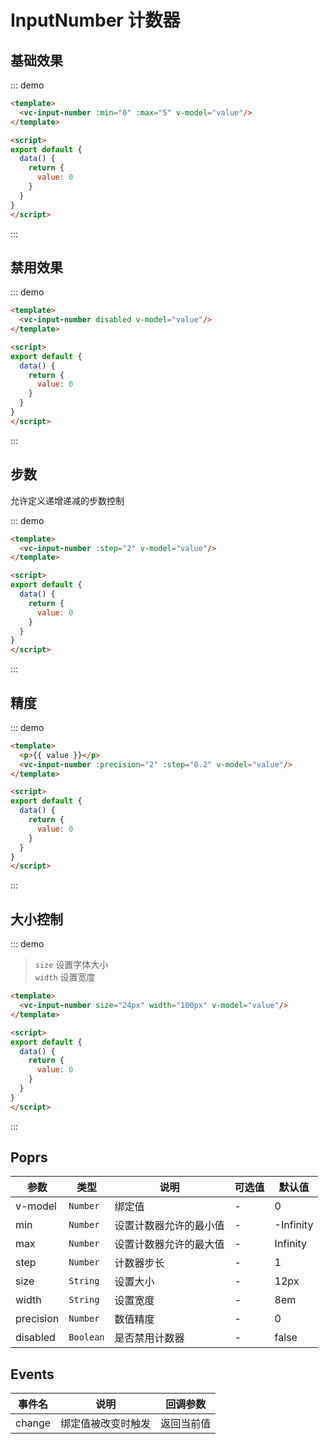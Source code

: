 
# InputNumber 计数器

## 基础效果

::: demo 
```html
<template>
  <vc-input-number :min="0" :max="5" v-model="value"/>
</template>

<script>
export default {
  data() {
    return {
      value: 0
    }
  }
}
</script>
```
:::

## 禁用效果

::: demo 
```html
<template>
  <vc-input-number disabled v-model="value"/>
</template>

<script>
export default {
  data() {
    return {
      value: 0
    }
  }
}
</script>
```
:::

## 步数

允许定义递增递减的步数控制

::: demo 
```html
<template>
  <vc-input-number :step="2" v-model="value"/>
</template>

<script>
export default {
  data() {
    return {
      value: 0
    }
  }
}
</script>
```
:::

## 精度

::: demo 
```html
<template>
  <p>{{ value }}</p>
  <vc-input-number :precision="2" :step="0.2" v-model="value"/>
</template>

<script>
export default {
  data() {
    return {
      value: 0
    }
  }
}
</script>
```
:::

## 大小控制

::: demo 

> `size` 设置字体大小  
> `width` 设置宽度  

```html
<template>
  <vc-input-number size="24px" width="100px" v-model="value"/>
</template>

<script>
export default {
  data() {
    return {
      value: 0
    }
  }
}
</script>
```
:::


## Poprs

| 参数 | 类型 | 说明 | 可选值 | 默认值 |
|---|---|---|---|---|
| v-model | `Number` | 绑定值 | - | 0 |
| min | `Number` | 设置计数器允许的最小值 | - | -Infinity |
| max | `Number` | 设置计数器允许的最大值 | - | Infinity |
| step | `Number` | 计数器步长 | - | 1 |
| size | `String` | 设置大小 | - | 12px |
| width | `String` | 设置宽度 | - | 8em |
| precision | `Number` | 数值精度 | - | 0 |
| disabled | `Boolean` | 是否禁用计数器 | - | false |

## Events

| 事件名 | 说明 | 回调参数 |
| --- | --- | --- |
| change | 绑定值被改变时触发 | 返回当前值 |